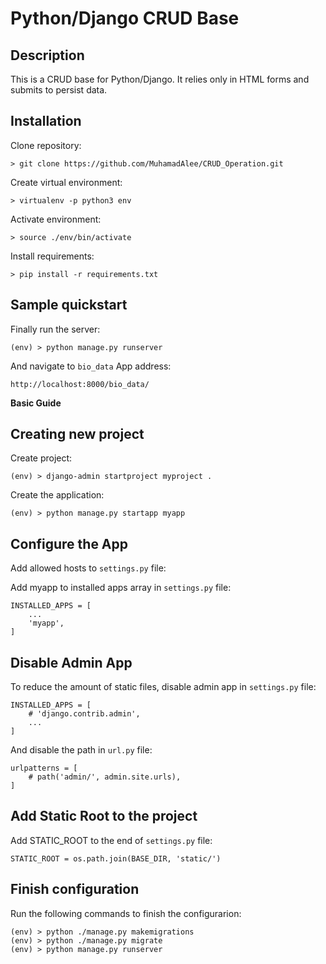 # Python/Django CRUD Base

## Description

This is a CRUD base for Python/Django. It relies only in HTML forms and submits to persist data.


## Installation

Clone repository:

```
> git clone https://github.com/MuhamadAlee/CRUD_Operation.git
```

Create virtual environment:

```
> virtualenv -p python3 env
```

Activate environment:

```
> source ./env/bin/activate
```

Install requirements:

```
> pip install -r requirements.txt
```

## Sample quickstart

Finally run the server:

```
(env) > python manage.py runserver
```

And navigate to ```bio_data``` App address:

```
http://localhost:8000/bio_data/
```

**Basic Guide**

## Creating new project

Create project:

```
(env) > django-admin startproject myproject .
```

Create the application:

```
(env) > python manage.py startapp myapp
```

## Configure the App

Add allowed hosts to ```settings.py``` file:


Add myapp to installed apps array in  ```settings.py``` file:

```
INSTALLED_APPS = [
    ...
    'myapp',
]
```

## Disable Admin App

To reduce the amount of static files, disable admin app in  ```settings.py``` file:

```
INSTALLED_APPS = [
    # 'django.contrib.admin',
    ...
]
```

And disable the path in ```url.py``` file:

```
urlpatterns = [
    # path('admin/', admin.site.urls),
]
```

## Add Static Root to the project

Add STATIC_ROOT to the end of ```settings.py``` file:

```
STATIC_ROOT = os.path.join(BASE_DIR, 'static/')
```

## Finish configuration

Run the following commands to finish the configurarion:

```
(env) > python ./manage.py makemigrations
(env) > python ./manage.py migrate
(env) > python manage.py runserver

```


